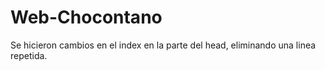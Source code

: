 # Web-Chocontano
Se hicieron cambios en el index en la parte del head, eliminando una linea repetida.